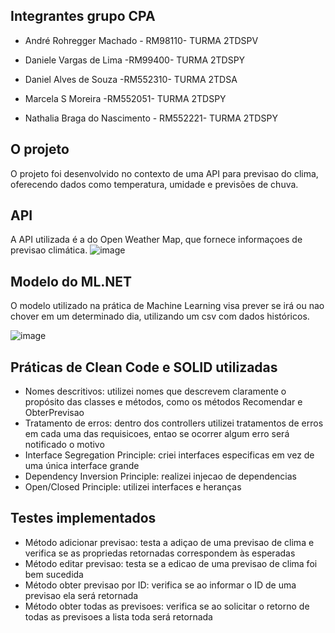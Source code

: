 ## Integrantes grupo CPA

- André Rohregger Machado - RM98110- TURMA 2TDSPV

- Daniele Vargas de Lima -RM99400- TURMA 2TDSPY

- Daniel Alves de Souza -RM552310- TURMA 2TDSA

- Marcela S Moreira -RM552051- TURMA 2TDSPY

- Nathalia Braga do Nascimento - RM552221- TURMA 2TDSPY

## O projeto

O projeto foi desenvolvido no contexto de uma API para previsao do clima, oferecendo dados como temperatura, umidade e previsões de chuva.

## API

A API utilizada é a do Open Weather Map, que fornece informaçoes de previsao climática.
![image](https://github.com/user-attachments/assets/a345eb72-b087-4854-9c78-232986118851)

## Modelo do ML.NET

O modelo utilizado na prática de Machine Learning visa prever se irá ou nao chover em um determinado dia, utilizando um csv com dados históricos.

![image](https://github.com/user-attachments/assets/19cb0bba-9642-4b0c-83f6-ad2dafc7179d)

## Práticas de Clean Code e SOLID utilizadas

- Nomes descritivos: utilizei nomes que descrevem claramente o propósito das classes e métodos, como os métodos Recomendar e ObterPrevisao
- Tratamento de erros: dentro dos controllers utilizei tratamentos de erros em cada uma das requisicoes, entao se ocorrer algum erro será notificado o motivo
- Interface Segregation Principle: criei interfaces especificas em vez de uma única interface grande
- Dependency Inversion Principle: realizei injecao de dependencias
- Open/Closed Principle: utilizei interfaces e heranças

## Testes implementados

- Método adicionar previsao: testa a adiçao de uma previsao de clima e verifica se as propriedas retornadas correspondem às esperadas
- Método editar previsao: testa se a edicao de uma previsao de clima foi bem sucedida
- Método obter previsao por ID: verifica se ao informar o ID de uma previsao ela será retornada
- Método obter todas as previsoes: verifica se ao solicitar o retorno de todas as previsoes a lista toda será retornada

